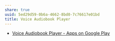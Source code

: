 ```yaml
---
share: true
uuid: 5ed29d59-0b6a-4662-8bd0-7c76617e01bd
title: Voice Audiobook Player
---
```

* [Voice Audiobook Player - Apps on Google Play](https://play.google.com/store/apps/details?id=de.ph1b.audiobook&hl=en&gl=US)